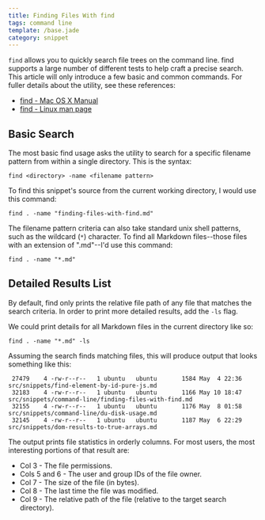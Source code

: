 ```yaml
---
title: Finding Files With find
tags: command line
template: /base.jade
category: snippet
---
```


`find` allows you to quickly search file trees on the command line. find supports a large number of different tests to help craft a precise search. This article will only introduce a few basic and common commands. For fuller details about the utility, see these references:

* [find - Mac OS X Manual](https://developer.apple.com/library/mac/documentation/Darwin/Reference/ManPages/man1/find.1.html)
* [find - Linux man page](http://linux.die.net/man/1/find)

## Basic Search

The most basic find usage asks the utility to search for a specific filename pattern from within a single directory. This is the syntax:

```
find <directory> -name <filename pattern>
```

To find this snippet's source from the current working directory, I would use this command:

```
find . -name "finding-files-with-find.md"
```

The filename pattern criteria can also take standard unix shell patterns, such as the wildcard (`*`) character. To find all Markdown files--those files with an extension of ".md"--I'd use this command:

```
find . -name "*.md"
```

## Detailed Results List

By default, find only prints the relative file path of any file that matches the search criteria. In order to print more detailed results, add the `-ls` flag.

We could print details for all Markdown files in the current directory like so:

```
find . -name "*.md" -ls
```

Assuming the search finds matching files, this will produce output that looks something like this:

```
 27479    4 -rw-r--r--   1 ubuntu   ubuntu       1584 May  4 22:36 src/snippets/find-element-by-id-pure-js.md
 32183    4 -rw-r--r--   1 ubuntu   ubuntu       1166 May 10 18:47 src/snippets/command-line/finding-files-with-find.md
 32155    4 -rw-r--r--   1 ubuntu   ubuntu       1176 May  8 01:58 src/snippets/command-line/du-disk-usage.md
 32145    4 -rw-r--r--   1 ubuntu   ubuntu       1187 May  6 22:29 src/snippets/dom-results-to-true-arrays.md
 ```
 
 The output prints file statistics in orderly columns. For most users, the most interesting portions of that result are:
 
 * Col 3 - The file permissions.
 * Cols 5 and 6 - The user and group IDs of the file owner.
 * Col 7 - The size of the file (in bytes).
 * Col 8 - The last time the file was modified.
 * Col 9 - The relative path of the file (relative to the target search directory).
